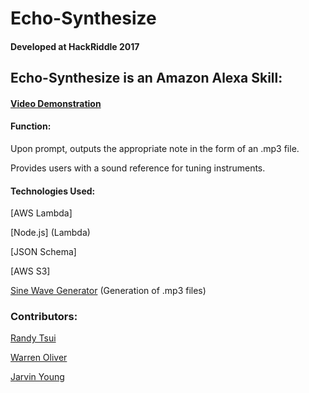 #  Echo-Synthesize
#### Developed at HackRiddle 2017


## Echo-Synthesize is an Amazon Alexa Skill:
#### [Video Demonstration](https://www.youtube.com/watch?v=wZbvC5j5fCc)
<h4>Function:</h4>
Upon prompt, outputs the appropriate note in the form of an .mp3 file.



Provides users with a sound reference for tuning instruments.


#### Technologies Used:
[AWS Lambda]

[Node.js] (Lambda)

[JSON Schema]

[AWS S3] 

[Sine Wave Generator](http://www.audiocheck.net/audiofrequencysignalgenerator_sinetone.php) (Generation of .mp3 files)

### Contributors:

[Randy Tsui](http://www.github.com/RandyT97)

[Warren Oliver](http://www.github.com/warren1215)

[Jarvin Young](http://www.github.com/jarvinyoung)



